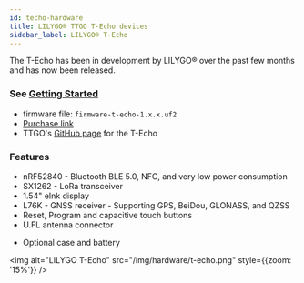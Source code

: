 ```yaml
---
id: techo-hardware
title: LILYGO® TTGO T-Echo devices
sidebar_label: LILYGO® T-Echo
---
```


The T-Echo has been in development by LILYGO® over the past few months and has now been released.

### See [Getting Started](../getting-started/flashing-nrf52)

* firmware file: `firmware-t-echo-1.x.x.uf2`
* [Purchase link](https://www.aliexpress.com/item/1005002842456390.html)
* TTGO's [GitHub page](https://github.com/Xinyuan-LilyGO/LilyGO-T-Echo) for the T-Echo

### Features

* nRF52840 - Bluetooth BLE 5.0, NFC, and very low power consumption
* SX1262 - LoRa transceiver
* 1.54" eInk display
* L76K - GNSS receiver - Supporting GPS, BeiDou, GLONASS, and QZSS
* Reset, Program and capacitive touch buttons
* U.FL antenna connector
<!-- * BME280 - Humidity and Pressure Sensor -->
* Optional case and battery


<img alt="LILYGO T-Echo" src="/img/hardware/t-echo.png" style={{zoom: '15%'}} />
